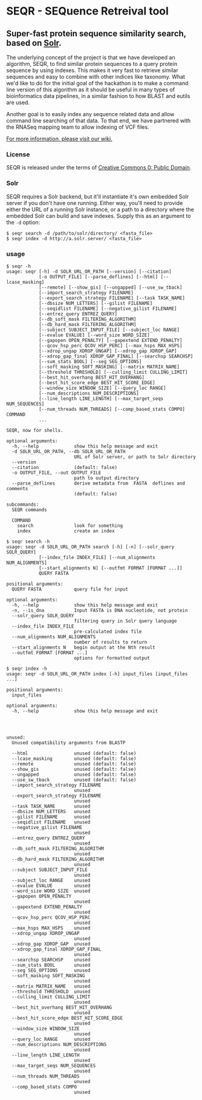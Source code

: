 # SEQR - SEQuence Retreival tool

## Super-fast protein sequence similarity search, based on [Solr](http://lucene.apache.org/solr/).

The underlying concept of the project is that we have developed an algorithm, SEQR, to find similar protein sequences to a query protein sequence by using indexes.  This makes it very fast to retrieve similar sequences and easy to combine with other indices like taxonomy.  What we'd like to do for the initial goal of the hackathon is to make a command line version of this algorithm as it should be useful in many types of bioinformatics data pipelines, in a similar fashion to how BLAST and eutils are used. 
 
Another goal is to easily index any sequence related data and allow command line searching of that data.  To that end, we have partnered with the RNASeq mapping team to allow indexing of VCF files.

[For more information, please visit our wiki.](https://github.com/DCGenomics/seqr_hackathon_v002/wiki)

### License

SEQR is released under the terms of [Creative Commons 0: Public Domain](https://github.com/DCGenomics/seqr_hackathon_v002/blob/master/LICENSE).

### Solr

SEQR requires a Solr backend, but it'll instantiate it's own embedded Solr server if you don't have one running. Either way, you'll need to provide either the URL of a running Solr instance, or a path to a directory where the embedded Solr can build and save indexes. Supply this as an argument to the `-d` option:

```
$ seqr search -d /path/to/solr/directory/ <fasta_file>
$ seqr index -d http://a.solr.server/ <fasta_file>
```

### usage
```
$ seqr -h
usage: seqr [-h] -d SOLR_URL_OR_PATH [--version] [--citation]
            [-o OUTPUT_FILE] [--parse_deflines] [--html] [--lcase_masking]
            [--remote] [--show_gis] [--ungapped] [--use_sw_tback]
            [--import_search_strategy FILENAME]
            [--export_search_strategy FILENAME] [--task TASK_NAME]
            [--dbsize NUM_LETTERS] [--gilist FILENAME]
            [--seqidlist FILENAME] [--negative_gilist FILENAME]
            [--entrez_query ENTREZ_QUERY]
            [--db_soft_mask FILTERING_ALGORITHM]
            [--db_hard_mask FILTERING_ALGORITHM]
            [--subject SUBJECT_INPUT_FILE] [--subject_loc RANGE]
            [--evalue EVALUE] [--word_size WORD_SIZE]
            [--gapopen OPEN_PENALTY] [--gapextend EXTEND_PENALTY]
            [--qcov_hsp_perc QCOV_HSP_PERC] [--max_hsps MAX_HSPS]
            [--xdrop_ungap XDROP_UNGAP] [--xdrop_gap XDROP_GAP]
            [--xdrop_gap_final XDROP_GAP_FINAL] [--searchsp SEARCHSP]
            [--sum_stats BOOL] [--seg SEG_OPTIONS]
            [--soft_masking SOFT_MASKING] [--matrix MATRIX_NAME]
            [--threshold THRESHOLD] [--culling_limit CULLING_LIMIT]
            [--best_hit_overhang BEST_HIT_OVERHANG]
            [--best_hit_score_edge BEST_HIT_SCORE_EDGE]
            [--window_size WINDOW_SIZE] [--query_loc RANGE]
            [--num_descriptions NUM_DESCRIPTIONS]
            [--line_length LINE_LENGTH] [--max_target_seqs NUM_SEQUENCES]
            [--num_threads NUM_THREADS] [--comp_based_stats COMPO] COMMAND
            ...

SEQR, now for shells.

optional arguments:
  -h, --help             show this help message and exit
  -d SOLR_URL_OR_PATH, --db SOLR_URL_OR_PATH
                         URL of Solr server, or path to Solr directory
  --version
  --citation             (default: false)
  -o OUTPUT_FILE, --out OUTPUT_FILE
                         path to output directory
  --parse_deflines       derive metadata from  FASTA  deflines and comments
                         (default: false)

subcommands:
  SEQR commands

  COMMAND
    search               look for something
    index                create an index

$ seqr search -h
usage: seqr -d SOLR_URL_OR_PATH search [-h] [-n] [--solr_query SOLR_QUERY]
            [--index_file INDEX_FILE] [--num_alignments NUM_ALIGNMENTS]
            [--start_alignments N] [--outfmt FORMAT [FORMAT ...]]
            QUERY FASTA

positional arguments:
  QUERY FASTA            query file for input

optional arguments:
  -h, --help             show this help message and exit
  -n, --is_dna           Input FASTA is DNA nucleotide, not protein
  --solr_query SOLR_QUERY
                         filtering query in Solr query language
  --index_file INDEX_FILE
                         pre-calculated index file
  --num_alignments NUM_ALIGNMENTS
                         number of results to return
  --start_alignments N   begin output at the Nth result
  --outfmt FORMAT [FORMAT ...]
                         options for formatted output
                         
$ seqr index -h
usage: seqr -d SOLR_URL_OR_PATH index [-h] input_files [input_files ...]

positional arguments:
  input_files

optional arguments:
  -h, --help             show this help message and exit




unused:
  Unused compatibility arguments from BLASTP

  --html                 unused (default: false)
  --lcase_masking        unused (default: false)
  --remote               unused (default: false)
  --show_gis             unused (default: false)
  --ungapped             unused (default: false)
  --use_sw_tback         unused (default: false)
  --import_search_strategy FILENAME
                         unused
  --export_search_strategy FILENAME
                         unused
  --task TASK_NAME       unused
  --dbsize NUM_LETTERS   unused
  --gilist FILENAME      unused
  --seqidlist FILENAME   unused
  --negative_gilist FILENAME
                         unused
  --entrez_query ENTREZ_QUERY
                         unused
  --db_soft_mask FILTERING_ALGORITHM
                         unused
  --db_hard_mask FILTERING_ALGORITHM
                         unused
  --subject SUBJECT_INPUT_FILE
                         unused
  --subject_loc RANGE    unused
  --evalue EVALUE        unused
  --word_size WORD_SIZE  unused
  --gapopen OPEN_PENALTY
                         unused
  --gapextend EXTEND_PENALTY
                         unused
  --qcov_hsp_perc QCOV_HSP_PERC
                         unused
  --max_hsps MAX_HSPS    unused
  --xdrop_ungap XDROP_UNGAP
                         unused
  --xdrop_gap XDROP_GAP  unused
  --xdrop_gap_final XDROP_GAP_FINAL
                         unused
  --searchsp SEARCHSP    unused
  --sum_stats BOOL       unused
  --seg SEG_OPTIONS      unused
  --soft_masking SOFT_MASKING
                         unused
  --matrix MATRIX_NAME   unused
  --threshold THRESHOLD  unused
  --culling_limit CULLING_LIMIT
                         unused
  --best_hit_overhang BEST_HIT_OVERHANG
                         unused
  --best_hit_score_edge BEST_HIT_SCORE_EDGE
                         unused
  --window_size WINDOW_SIZE
                         unused
  --query_loc RANGE      unused
  --num_descriptions NUM_DESCRIPTIONS
                         unused
  --line_length LINE_LENGTH
                         unused
  --max_target_seqs NUM_SEQUENCES
                         unused
  --num_threads NUM_THREADS
                         unused
  --comp_based_stats COMPO
                         unused
```
